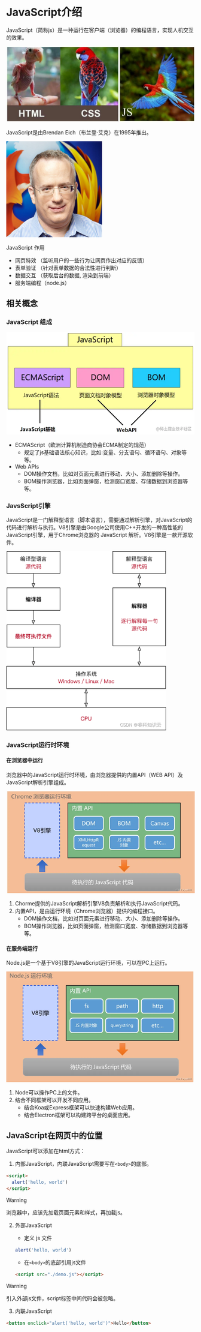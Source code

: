 # JavaScript介绍

JavaScript（简称js）是一种运行在客户端（浏览器）的编程语言，实现人机交互的效果。

<img src="https://raw.githubusercontent.com/hughxusu/lesson-web/develop/images/d-js/pSRy1b9.jpg" style="zoom:60%;" />

JavaScript是由Brendan Eich（布兰登·艾克）在1995年推出。

<img src="https://raw.githubusercontent.com/hughxusu/lesson-web/develop/images/d-js/brendan-eich-mozilla-firefox-square.0.1467740722.jpg" style="zoom: 25%;" />

JavaScript 作用

* 网页特效 （监听用户的一些行为让网页作出对应的反馈）
* 表单验证 （针对表单数据的合法性进行判断）
* 数据交互 （获取后台的数据, 渲染到前端）
* 服务端编程（node.js）

## 相关概念

###  JavaScript 组成 

<img src="https://raw.githubusercontent.com/hughxusu/lesson-web/develop/images/d-js/js-frame.png" style="zoom: 70%;" />

* ECMAScript（欧洲计算机制造商协会ECMA制定的规范）
  * 规定了js基础语法核心知识，比如:变量、分支语句、循环语句、对象等等。
* Web APIs
  * DOM操作文档，比如对页面元素进行移动、大小、添加删除等操作。
  * BOM操作浏览器，比如页面弹窗，检测窗口宽度、存储数据到浏览器等等。

### JavsScript引擎

JavaScript是一门解释型语言（脚本语言），需要通过解析引擎，对JavaScript的代码进行解析与执行。V8引擎是由Google公司使用C++开发的一种高性能的 JavaScript引擎，用于Chrome浏览器的 JavaScript 解析。V8引擎是一款开源软件。

<img src="https://raw.githubusercontent.com/hughxusu/lesson-py/develop/images/base/v2-09614038877b06dd2cfa17d55dbf6652_1440w.jpg" style="zoom:85%;" />

### JavaScript运行时环境

#### 在浏览器中运行

浏览器中的JavaScript运行时环境，由浏览器提供的内置API（WEB API）及JavaScript解析引擎组成。

<img src="https://raw.githubusercontent.com/hughxusu/lesson-web/develop/images/d-js/l5slbacchravc_66c399ffdd6e4e818543f5de7a57631e.webp" style="zoom:60%;" />

1. Chorme提供的JavaScript解析引擎V8负责解析和执行JavaScript代码。
2. 内置API，是由运行环境（Chrome浏览器）提供的编程接口。
   * DOM操作文档，比如对页面元素进行移动、大小、添加删除等操作。
   * BOM操作浏览器，比如页面弹窗，检测窗口宽度、存储数据到浏览器等等。

#### 在服务端运行

Node.js是一个基于V8引擎的JavaScript运行环境，可以在PC上运行。

<img src="https://raw.githubusercontent.com/hughxusu/lesson-web/develop/images/d-js/l5slbacchravc_b6f4782b214f4f26a3850a2ace987d92.webp" style="zoom:61%;" />

1. Node可以操作PC上的文件。
2. 结合不同框架可以开发不同应用。
   * 结合Koa或Express框架可以快速构建Web应用。
   * 结合Electron框架可以构建跨平台的桌面应用。

## JavaScript在网页中的位置

 JavaScript可以添加在html方式：

1. 内部JavaScript，内联JavaScript需要写在`<body>`的底部。

```html
<script>
  alert('hello, world')
</script>
```

> [!warning]
>
> 浏览器中，应该先加载页面元素和样式，再加载js。

2. 外部JavaScript

   * 定义 js 文件

   ```js
   alert('hello, world')
   ```

   * 在`<body>`的底部引用js文件

   ```html
   <script src="./demo.js"></script>
   ```

> [!warning]
>
> 引入外部js文件，script标签中间代码会被忽略。

3. 内联JavaScript

```html
<button onclick="alert('hello, world')">Hello</button>
```



